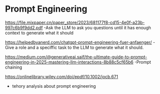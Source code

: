 # Prompt Engineering

https://file.mixpaper.cn/paper_store/2023/681177f8-cd15-4e0f-a23b-997c6b9f9dd2.pdf
-Ask the LLM to ask you questions until it has enough context to generate what it should 

https://helpedbyanerd.com/chatgpt-prompt-engineering-fuer-anfaenger/
-Give a role and a speciffic task to the LLM to generate what it should.

https://medium.com/@generativeai.saif/the-ultimate-guide-to-prompt-engineering-in-2025-mastering-llm-interactions-8b88c5cf65b6
-Prompt chaining

https://onlinelibrary.wiley.com/doi/epdf/10.1002/jocb.671
- tehory analysis about prompt engineering

